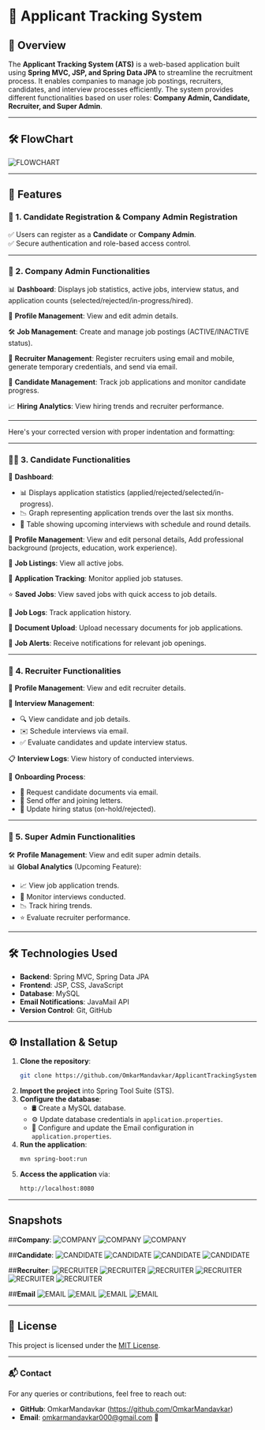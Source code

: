 # 🚀 Applicant Tracking System

## 🌟 Overview

The **Applicant Tracking System (ATS)** is a web-based application built using **Spring MVC, JSP, and Spring Data JPA** to streamline the recruitment process. It enables companies to manage job postings, recruiters, candidates, and interview processes efficiently. The system provides different functionalities based on user roles: **Company Admin, Candidate, Recruiter, and Super Admin**.

---

## 🛠 FlowChart

![FLOWCHART](ATS_Image/flowChartATS.png)

---
## 🎯 Features

### 🔹 1. Candidate Registration & Company Admin Registration

✅ Users can register as a **Candidate** or **Company Admin**.  
✅ Secure authentication and role-based access control.

---

### 🏢 2. Company Admin Functionalities

📊 **Dashboard**: Displays job statistics, active jobs, interview status, and application counts (selected/rejected/in-progress/hired).  

📝 **Profile Management**: View and edit admin details.  

🛠 **Job Management**: Create and manage job postings (ACTIVE/INACTIVE status).  

👥 **Recruiter Management**: Register recruiters using email and mobile, generate temporary credentials, and send via email.  

🎯 **Candidate Management**: Track job applications and monitor candidate progress.  

📈 **Hiring Analytics**: View hiring trends and recruiter performance.

---

Here's your corrected version with proper indentation and formatting:  

---

### 👩‍💼 3. Candidate Functionalities  

📌 **Dashboard**:  
   - 📊 Displays application statistics (applied/rejected/selected/in-progress).  
   - 📉 Graph representing application trends over the last six months.  
   - 📅 Table showing upcoming interviews with schedule and round details.  

👤 **Profile Management**: View and edit personal details, Add professional background (projects, education, work experience).  

📃 **Job Listings**: View all active jobs.  

📌 **Application Tracking**: Monitor applied job statuses.  

⭐ **Saved Jobs**: View saved jobs with quick access to job details.  

📜 **Job Logs**: Track application history.  

📂 **Document Upload**: Upload necessary documents for job applications.  

📢 **Job Alerts**: Receive notifications for relevant job openings.  

---

### 🤝 4. Recruiter Functionalities

👤 **Profile Management**: View and edit recruiter details.  

📅 **Interview Management**:  
   - 🔍 View candidate and job details.  
   - ✉️ Schedule interviews via email.  
   - ✅ Evaluate candidates and update interview status.  

📋 **Interview Logs**: View history of conducted interviews.

📜 **Onboarding Process**:  
   - 📩 Request candidate documents via email.  
   - 📄 Send offer and joining letters.  
   - 🔄 Update hiring status (on-hold/rejected).

---

### 👑 5. Super Admin Functionalities

🛠 **Profile Management**: View and edit super admin details.  
📊 **Global Analytics** (Upcoming Feature):  
   - 📈 View job application trends.  
   - 🎤 Monitor interviews conducted.  
   - 📉 Track hiring trends.  
   - ⭐ Evaluate recruiter performance.

---

## 🛠 Technologies Used

- **Backend**: Spring MVC, Spring Data JPA
- **Frontend**: JSP, CSS, JavaScript  
- **Database**: MySQL  
- **Email Notifications**: JavaMail API  
- **Version Control**: Git, GitHub  

---

## ⚙️ Installation & Setup

1. **Clone the repository**:
   ```sh
   git clone https://github.com/OmkarMandavkar/ApplicantTrackingSystem.git
   ```
2. **Import the project** into Spring Tool Suite (STS).
3. **Configure the database**:
   - 🛢 Create a MySQL database.  
   - ⚙️ Update database credentials in `application.properties`.
   - 📩 Configure and update the Email configuration in `application.properties`.
4. **Run the application**:
   ```sh
   mvn spring-boot:run
   ```
5. **Access the application** via:
   ```sh
   http://localhost:8080
   ```

---

## Snapshots

##**Company**:
![COMPANY](ATS_Image/Company1_Dashboard.PNG)
![COMPANY](ATS_Image/Company2_CreateJobDescription.PNG)
![COMPANY](ATS_Image/Candidate4_ViewJobDetails.PNG)


##**Candidate**:
![CANDIDATE](ATS_Image/Candidate1_Dashboard.PNG)
![CANDIDATE](ATS_Image/Candidate5_ViewCandidateDetails.PNG)
![CANDIDATE](ATS_Image/Candidate2_ViewActiveJobs.PNG)
![CANDIDATE](ATS_Image/Candidate3_ViewAppliedJobs.PNG)


##**Recruiter**:
![RECRUITER](ATS_Image/Recruiter1_ScheduleInterview.PNG)
![RECRUITER](ATS_Image/Recruiter2_ScheduleInterview.PNG)
![RECRUITER](ATS_Image/Recruiter3_EvaluateInterview.PNG)
![RECRUITER](ATS_Image/Recruiter5_Onboarding.PNG)
![RECRUITER](ATS_Image/Recruiter6_SendJoiningLetter.PNG)
![RECRUITER](ATS_Image/Recruiter7_SendOfferLetter.PNG)


##**Email**
![EMAIL](ATS_Image/Round1.png)
![EMAIL](ATS_Image/Round2.png)
![EMAIL](ATS_Image/OfferLetter.png)
![EMAIL](ATS_Image/JoiningLetter.png)

---

## 📜 License

This project is licensed under the [MIT License](LICENSE).

---

### 📬 Contact

For any queries or contributions, feel free to reach out:

- **GitHub**: OmkarMandavkar (https://github.com/OmkarMandavkar)  
- **Email**: omkarmandavkar000@gmail.com 📩

